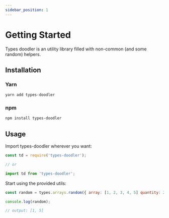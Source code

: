 ```yaml
---
sidebar_position: 1
---
```


# Getting Started

Types doodler is an utility library filled with non-common (and some random) helpers.

## Installation

### Yarn

```bash
yarn add types-doodler
```

### npm

```bash
npm install types-doodler
```

## Usage

Import types-doodler wherever you want:

```js
const td = require('types-doodler');

// or

import td from 'types-doodler';
```

Start using the provided utils:

```js
const random = types.arrays.random({ array: [1, 2, 3, 4, 5] quantity: 2 });

console.log(random);

// output: [1, 5]
```

